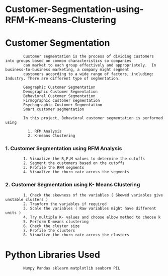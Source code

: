 # Customer-Segmentation-using-RFM-K-means-Clustering

# Customer Segmentation


            Customer segmentation is the process of dividing customers into groups based on common characteristics so companies
            can market to each group effectively and appropriately.  In business-to-business marketing, a company might segment 
            customers according to a wide range of factors, including: Industry. There are different type of segmentation.
   
            Geographic Customer Segmentation
            Demographic Customer Segmentation
            Behavioral Customer Segmentation
            Firmographic Customer segmentation
            Psychographic Customer Segmentation
            Smart customer segmentation
    
            In this project, Behavioral customer segmentation is performed using 
    
              1. RFM Analysis
              2. K-means Clustering
              
### 1. Customer Segmentation using  RFM Analysis    


            1. Visualize the R,F,M values to determine the cutoffs
            2. Segment the customers based on the cutoffs
            3. Profile the RFM segments
            4. Visualize the churn rate across the segments
            
            
### 2. Customer Segmentation using K- Means Clustering

            1. Check the skewness of the variables ( Skewed variables give unstable clusters )
            2. Tranform the variables if required
            3. Scale the variables ( Raw variables might have different units )
            4. Try multiple K- values and choose elbow method to choose k
            5. Perform K-means clustering
            6. Check the cluster size
            7. Profile the clusters
            8. Visualize the churn rate across the clusters
            
 # Python Libraries Used 
            
            Numpy Pandas sklearn matplotlib seaborn PIL
